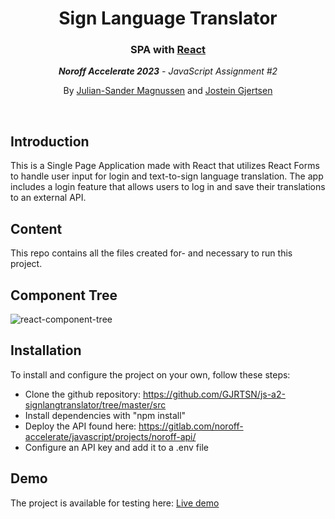 <h1 align="center">Sign Language Translator</h1>
<h3 align="center">SPA with <a href="https://react.dev/">React</a></h3>
<p align="center"><em><strong>Noroff Accelerate 2023</strong> - JavaScript Assignment #2</em></p>
<p align="center">By <a href="https://github.com/julian-sandermagnussen">Julian-Sander Magnussen</a> and <a href="https://github.com/GJRTSN">Jostein Gjertsen</a></p>
<br>

## Introduction

This is a Single Page Application made with React that utilizes React Forms to handle user input for login and text-to-sign language translation. The app includes a login feature that allows users to log in and save their translations to an external API.

## Content

This repo contains all the files created for- and necessary to run this project.

## Component Tree

![react-component-tree](https://imgur.com/a/24E5jQP)

## Installation

To install and configure the project on your own, follow these steps:

- Clone the github repository: https://github.com/GJRTSN/js-a2-signlangtranslator/tree/master/src
- Install dependencies with "npm install"
- Deploy the API found here: https://gitlab.com/noroff-accelerate/javascript/projects/noroff-api/
- Configure an API key and add it to a .env file

## Demo

The project is available for testing here: <a href="https://js-a2-signlangtranslator.vercel.app/">Live demo</a>
